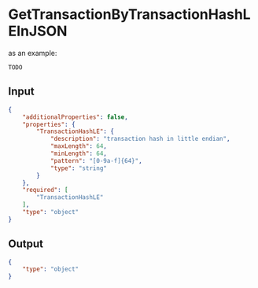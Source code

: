 # GetTransactionByTransactionHashLEInJSON

as an example:

```
TODO
```


## Input

```json
{
    "additionalProperties": false,
    "properties": {
        "TransactionHashLE": {
            "description": "transaction hash in little endian",
            "maxLength": 64,
            "minLength": 64,
            "pattern": "[0-9a-f]{64}",
            "type": "string"
        }
    },
    "required": [
        "TransactionHashLE"
    ],
    "type": "object"
}
```

## Output

```json
{
    "type": "object"
}
```

